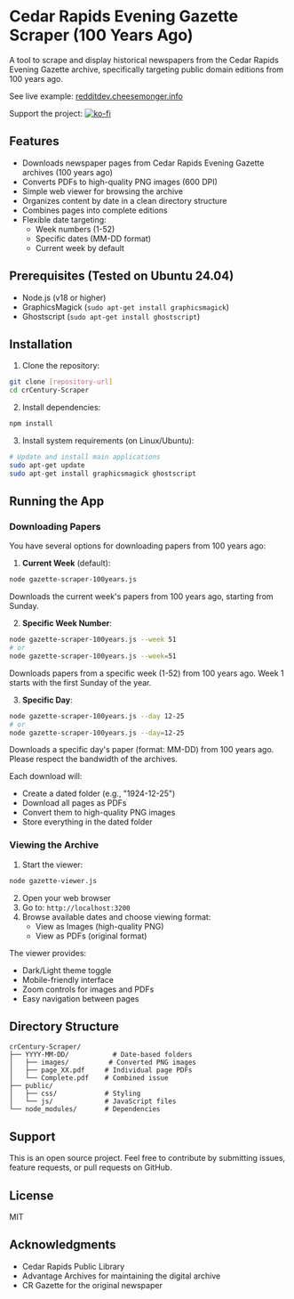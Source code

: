 # Cedar Rapids Evening Gazette Scraper (100 Years Ago)

A tool to scrape and display historical newspapers from the Cedar Rapids Evening Gazette archive, specifically targeting public domain editions from 100 years ago. 

See live example: [redditdev.cheesemonger.info](https://redditdev.cheesemonger.info)

Support the project:
[![ko-fi](https://ko-fi.com/img/githubbutton_sm.svg)](https://ko-fi.com/dbsurplussolutions)


## Features

- Downloads newspaper pages from Cedar Rapids Evening Gazette archives (100 years ago)
- Converts PDFs to high-quality PNG images (600 DPI)
- Simple web viewer for browsing the archive
- Organizes content by date in a clean directory structure
- Combines pages into complete editions
- Flexible date targeting:
  - Week numbers (1-52)
  - Specific dates (MM-DD format)
  - Current week by default

## Prerequisites (Tested on Ubuntu 24.04)

- Node.js (v18 or higher)
- GraphicsMagick (`sudo apt-get install graphicsmagick`)
- Ghostscript (`sudo apt-get install ghostscript`)

## Installation

1. Clone the repository:
```bash
git clone [repository-url]
cd crCentury-Scraper
```

2. Install dependencies:
```bash
npm install
```

3. Install system requirements (on Linux/Ubuntu):
```bash
# Update and install main applications
sudo apt-get update
sudo apt-get install graphicsmagick ghostscript
```

## Running the App

### Downloading Papers

You have several options for downloading papers from 100 years ago:

1. **Current Week** (default):
```bash
node gazette-scraper-100years.js
```
Downloads the current week's papers from 100 years ago, starting from Sunday.

2. **Specific Week Number**:
```bash
node gazette-scraper-100years.js --week 51
# or
node gazette-scraper-100years.js --week=51
```
Downloads papers from a specific week (1-52) from 100 years ago. Week 1 starts with the first Sunday of the year.

3. **Specific Day**:
```bash
node gazette-scraper-100years.js --day 12-25
# or
node gazette-scraper-100years.js --day=12-25
```
Downloads a specific day's paper (format: MM-DD) from 100 years ago. Please respect the bandwidth of the archives.

Each download will:
- Create a dated folder (e.g., "1924-12-25")
- Download all pages as PDFs
- Convert them to high-quality PNG images
- Store everything in the dated folder

### Viewing the Archive

1. Start the viewer:
```bash
node gazette-viewer.js
```

2. Open your web browser
3. Go to: `http://localhost:3200`
4. Browse available dates and choose viewing format:
   - View as Images (high-quality PNG)
   - View as PDFs (original format)

The viewer provides:
- Dark/Light theme toggle
- Mobile-friendly interface
- Zoom controls for images and PDFs
- Easy navigation between pages

## Directory Structure

```
crCentury-Scraper/
├── YYYY-MM-DD/           # Date-based folders
│   ├── images/          # Converted PNG images
│   ├── page_XX.pdf     # Individual page PDFs
│   └── Complete.pdf    # Combined issue
├── public/
│   ├── css/            # Styling
│   └── js/             # JavaScript files
└── node_modules/       # Dependencies
```

## Support

This is an open source project. Feel free to contribute by submitting issues, feature requests, or pull requests on GitHub.

## License

MIT

## Acknowledgments

- Cedar Rapids Public Library
- Advantage Archives for maintaining the digital archive
- CR Gazette for the original newspaper
